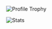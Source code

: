 ![Profile Trophy](https://github-profile-trophy.vercel.app/?username=tematarasov&theme=flat&margin-w=10)

![Stats](https://github-readme-stats.vercel.app/api/?username=tematarasov&theme=flat)

<!--
**TemaTarasov/tematarasov** is a ✨ _special_ ✨ repository because its `README.md` (this file) appears on your GitHub profile.

Here are some ideas to get you started:

- 🔭 I’m currently working on ...
- 🌱 I’m currently learning ...
- 👯 I’m looking to collaborate on ...
- 🤔 I’m looking for help with ...
- 💬 Ask me about ...
- 📫 How to reach me: ...
- 😄 Pronouns: ...
- ⚡ Fun fact: ...
-->
